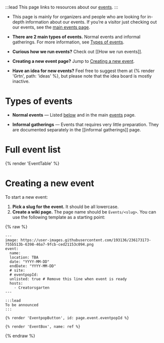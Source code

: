 :::lead
This page links to resources about our [events](/events).
:::

- This page is mainly for organizers and people who are looking for in-depth information about our events. If you’re a visitor just checking out our events, see the [main events page](/events).

- **There are 2 main types of events.** Normal events and informal gatherings. For more information, see [Types of events](#types-of-events).

- **Curious how we run events?** Check out [[How we run events]].

- **Creating a new event page?** Jump to [Creating a new event](#creating-a-new-event).

- **Have an idea for new events?** Feel free to suggest them at {% render 'Grtn', path: 'ideas' %}, but please note that the idea board is mostly inactive.

# Types of events

- **Normal events** — Listed [below](#full-event-list) and in the main [events](/events) page.

- **Informal gatherings** — Events that requires very little preparation. They are documented separately in the [[informal gatherings]] page.

# Full event list

{% render 'EventTable' %}

# Creating a new event

To start a new event:

1. **Pick a slug for the event.** It should be all lowercase.
2. **Create a wiki page.** The page name should be `Events/<slug>`. You can use the following template as a starting point:

{% raw %}
```
---
image: https://user-images.githubusercontent.com/193136/236173173-755b513b-6398-46a7-9fcb-ced21153c094.png
event:
  name:
  location: TBA
  date: "YYYY-MM-DD"
  endDate: "YYYY-MM-DD"
  # site:
  # eventpopId:
  unlisted: true # Remove this line when event is ready
  hosts:
    - Creatorsgarten
---

:::lead
To be announced
:::

{% render 'EventpopButton', id: page.event.eventpopId %}

{% render 'EventBox', name: ref %}
```
{% endraw %}
